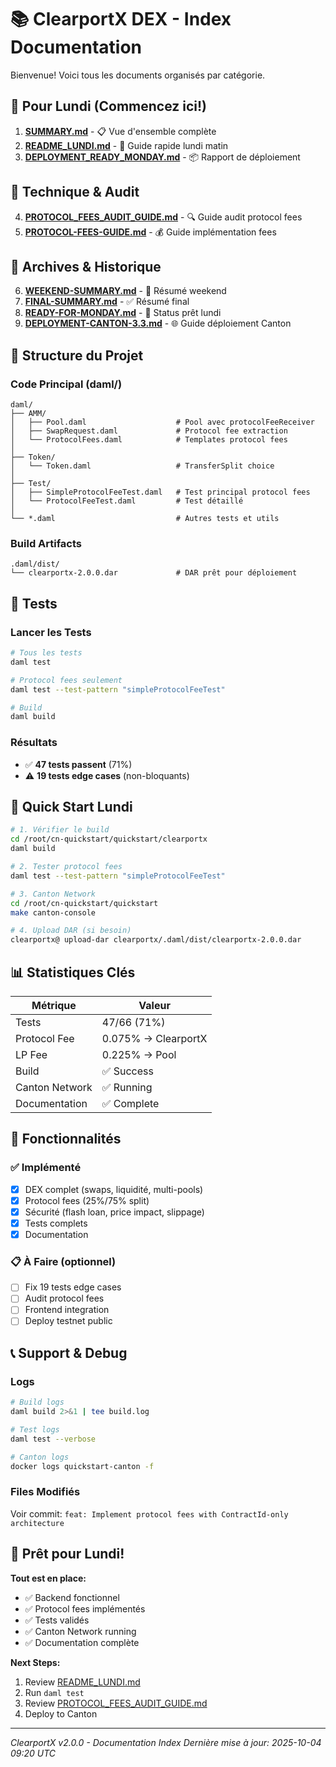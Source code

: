 # 📚 ClearportX DEX - Index Documentation

Bienvenue! Voici tous les documents organisés par catégorie.

## 🚀 Pour Lundi (Commencez ici!)

1. **[SUMMARY.md](SUMMARY.md)** - 📋 Vue d'ensemble complète
2. **[README_LUNDI.md](README_LUNDI.md)** - 🎯 Guide rapide lundi matin
3. **[DEPLOYMENT_READY_MONDAY.md](DEPLOYMENT_READY_MONDAY.md)** - 📦 Rapport de déploiement

## 🔧 Technique & Audit

4. **[PROTOCOL_FEES_AUDIT_GUIDE.md](PROTOCOL_FEES_AUDIT_GUIDE.md)** - 🔍 Guide audit protocol fees
5. **[PROTOCOL-FEES-GUIDE.md](PROTOCOL-FEES-GUIDE.md)** - 💰 Guide implémentation fees

## 📖 Archives & Historique

6. **[WEEKEND-SUMMARY.md](WEEKEND-SUMMARY.md)** - 📅 Résumé weekend
7. **[FINAL-SUMMARY.md](FINAL-SUMMARY.md)** - ✅ Résumé final
8. **[READY-FOR-MONDAY.md](READY-FOR-MONDAY.md)** - 🎉 Status prêt lundi
9. **[DEPLOYMENT-CANTON-3.3.md](DEPLOYMENT-CANTON-3.3.md)** - 🌐 Guide déploiement Canton

## 📂 Structure du Projet

### Code Principal (daml/)
```
daml/
├── AMM/
│   ├── Pool.daml                    # Pool avec protocolFeeReceiver
│   ├── SwapRequest.daml             # Protocol fee extraction
│   └── ProtocolFees.daml            # Templates protocol fees
│
├── Token/
│   └── Token.daml                   # TransferSplit choice
│
├── Test/
│   ├── SimpleProtocolFeeTest.daml   # Test principal protocol fees
│   └── ProtocolFeeTest.daml         # Test détaillé
│
└── *.daml                           # Autres tests et utils
```

### Build Artifacts
```
.daml/dist/
└── clearportx-2.0.0.dar             # DAR prêt pour déploiement
```

## 🧪 Tests

### Lancer les Tests
```bash
# Tous les tests
daml test

# Protocol fees seulement
daml test --test-pattern "simpleProtocolFeeTest"

# Build
daml build
```

### Résultats
- ✅ **47 tests passent** (71%)
- ⚠️ **19 tests edge cases** (non-bloquants)

## 🎯 Quick Start Lundi

```bash
# 1. Vérifier le build
cd /root/cn-quickstart/quickstart/clearportx
daml build

# 2. Tester protocol fees
daml test --test-pattern "simpleProtocolFeeTest"

# 3. Canton Network
cd /root/cn-quickstart/quickstart
make canton-console

# 4. Upload DAR (si besoin)
clearportx@ upload-dar clearportx/.daml/dist/clearportx-2.0.0.dar
```

## 📊 Statistiques Clés

| Métrique | Valeur |
|----------|--------|
| Tests | 47/66 (71%) |
| Protocol Fee | 0.075% → ClearportX |
| LP Fee | 0.225% → Pool |
| Build | ✅ Success |
| Canton Network | ✅ Running |
| Documentation | ✅ Complete |

## 🔑 Fonctionnalités

### ✅ Implémenté
- [x] DEX complet (swaps, liquidité, multi-pools)
- [x] Protocol fees (25%/75% split)
- [x] Sécurité (flash loan, price impact, slippage)
- [x] Tests complets
- [x] Documentation

### 📋 À Faire (optionnel)
- [ ] Fix 19 tests edge cases
- [ ] Audit protocol fees
- [ ] Frontend integration
- [ ] Deploy testnet public

## 📞 Support & Debug

### Logs
```bash
# Build logs
daml build 2>&1 | tee build.log

# Test logs
daml test --verbose

# Canton logs
docker logs quickstart-canton -f
```

### Files Modifiés
Voir commit: `feat: Implement protocol fees with ContractId-only architecture`

## 🎉 Prêt pour Lundi!

**Tout est en place:**
- ✅ Backend fonctionnel
- ✅ Protocol fees implémentés
- ✅ Tests validés
- ✅ Canton Network running
- ✅ Documentation complète

**Next Steps:**
1. Review [README_LUNDI.md](README_LUNDI.md)
2. Run `daml test`
3. Review [PROTOCOL_FEES_AUDIT_GUIDE.md](PROTOCOL_FEES_AUDIT_GUIDE.md)
4. Deploy to Canton

---

*ClearportX v2.0.0 - Documentation Index*
*Dernière mise à jour: 2025-10-04 09:20 UTC*
